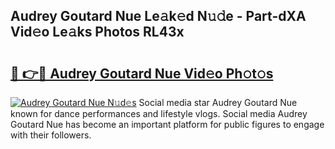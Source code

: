 ## Audrey Goutard Nue Le𝚊k𝚎d N𝚞𝚍e - Part-dXA Vid𝚎o Le𝚊ks Photos RL43x

# <h2><a href="http://fb5kqk.evod.top/?m=Audrey+Goutard+Nue">🔗 👉🔴 Audrey Goutard Nue Vid𝚎o Ph𝚘t𝚘s</a></h2>

[![Audrey Goutard Nue N𝚞d𝚎s](https://i.imgur.com/8V9OHl7.gif)](http://fb5kqk.evod.top/?m=Audrey+Goutard+Nue)
Social media star Audrey Goutard Nue known for dance performances and lifestyle vlogs. Social media Audrey Goutard Nue has become an important platform for public figures to engage with their followers. 
